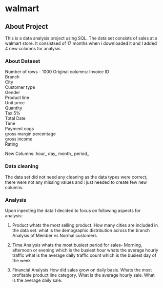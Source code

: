 # walmart
## About Project
This is a data analysis project using SQL. The data set consists of sales at a walmart store. It consistsed of 17 months when i downloaded it and I added 4 new columns for analysis.

### About Dataset
Number of rows - 1000
Original columns: 
Invoice ID	
Branch	
City	
Customer type	
Gender	
Product line	
Unit price	
Quantity	
Tax 5%	
Total	Date	
Time	
Payment	
cogs	
gross margin 
percentage	
gross income	
Rating

New Columns:
hour_
day_
month_
period_

### Data cleaning
The data set did not need any cleaning as the data types were correct, there were not any missing values and i just needed to create few new columns.

### Analysis
Upon inpecting the data I decided to focus on following aspects for analysis:
1. Product
   whats the most selling product.
   How many cities are included in the data set.
   what is the demographic distribution across the branch
   Analysis of Member vs Normal customers

2. Time Analysis
   whats the most busiest period for sales- Morning, afternoon or evening
   which is the busiest hour
   whats the average hourly traffic
   what is the average daily traffic count
   which is the busiest day of the week

3. Financial Analysis
   How did sales grow on daily basis.
   Whats the most profitable product line category.
   What is  the average hourly sale.
   What is the average daily sale.
   
